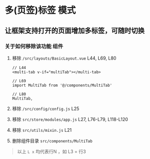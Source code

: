 多(页签)标签 模式
====


## 让框架支持打开的页面增加多标签，可随时切换

### 关于如何移除该功能 组件
  1. 移除 `/src/layouts/BasicLayout.vue` L44, L69, L80
      ```vue
      // L44
      <multi-tab v-if="multiTab"></multi-tab>
      
      // L69
      import MultiTab from '@/components/MultiTab'
      
      // L80
      MultiTab,
      ```
  2. 移除 `/src/config/config.js` L25

  3. 移除 `src/store/modules/app.js` L27, L76-L79, L118-L120
  
  4. 移除 `src/utils/mixin.js` L21
  
  5. 删除组件目录 `src/components/MultiTab` 

> 以上 `L x` 均代表行N ，如 L3 = 行3 

